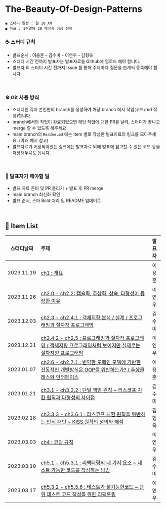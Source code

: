 # The-Beauty-Of-Design-Patterns
    ◼︎ 스터디 일정 : 일 10 AM
    ◼︎ 목표 : 1주일에 20 페이지 이상 진행

    
### ☕️ 스터디 규칙
- 발표순서 : 이용훈 - 김수미 - 이연우 - 김형욱
- 스터디 시간 전까지 발표자는 발표자료를 Github에 업로드 해야 합니다.
- 발표자 외 스터디 시간 전까지 Issue 를 통해 주제마다 질문을 한개씩 등록해야 합니다.
<br>

### ⚙️ Git 사용 방식
- 스터디원 각자 본인만의 branch를 생성하여 해당 branch 에서 작업(코드/md 작성)합니다.
- branch에서의 작업이 완료되었으면 해당 작업에 대한 PR을 날려, 스터디가 끝나고 merge 할 수 있도록 해주세요.
- main branch의 `Readme.md` 에는 Item 별로 작성한 발표자료의 링크를 모아주세요. (아래 예시 참고)
- 발표자료가 저장되어있는 링크에는 발표자료 외에 발표에 참고할 수 있는 코드 등을 저장해두셔도 됩니다.
<br>

### 📌 발표자가 해야할 일
- 발표 자료 준비 및 PR 올리기 + 발표 후 PR merge
- main branch 최신화 확인
- 발표 순서, 스마 Bold 처리 및 README 업데이트
<br>


## 🍄 Item List
| 스터디날짜 | 주제 | 발표자 |
|:----------:|:---|:----------:|
| 2023.11.19 | [ch1 : 개요](https://github.com/Dev-Prison/The-Beauty-Of-Design-Patterns/blob/main/yonghoon/ch1.%EA%B0%9C%EC%9A%94.md) | 이용훈 |
| 2023.11.26 | [ch2.0 - ch2.2: 캡슐화, 추상화, 상속, 다형성이 등장한 이유](https://github.com/Dev-Prison/The-Beauty-Of-Design-Patterns/blob/main/ynoolee/ch02/ch02.md) | 이연우 |
| 2023.12.03 | [ch2.3 - ch2.4.1 : 객체지향 분석 / 설계 / 프로그래밍과 절차적 프로그래밍](https://kimsumi.notion.site/CH2-5fc08604b97d41afb2e3a45fe4feb59d) | 김수미 |
| 2023.12.31 | [ch2.4.2 - ch2.5 : 프로그래밍과 절차적 프로그래밍 / 객체지향 프로그래밍처럼 보이지만 실제로는 절차지향 프로그래밍](https://github.com/Dev-Prison/The-Beauty-Of-Design-Patterns/blob/main/ynoolee/ch02/ch2.4_2.5.md) | 이연우 |
| 2023.01.07 | [ch2.6 - ch2.7.1 : 빈약한 도메인 모델에 기반한 전동적인 개발방식은 OOP를 위반하는가? / 추상클래스와 인터페이스](https://github.com/Dev-Prison/The-Beauty-Of-Design-Patterns/blob/main/yonghoon/ch2-6.md) | 이용훈 |
| 2023.01.21 | [ch3.1 - ch3.3.2 : 단일 책임 원칙 ~ 리스코프 치환 원칙과 다형성의 차이점](https://kimsumi.notion.site/CH3-1-CH3-3-2-00b65efc453140ef9d938935671f11d7) | 김수미 |
| 2023.02.18 | [ch3.3.3 - ch3.6.1 : 리스코프 치환 원칙을 위반하는 안티 패턴 ~ KISS 원칙의 정의와 해석](https://morning-paprika-8fa.notion.site/3-3-3-3-6-1-5d4bcc47093f4df1b38c66a00dc9b85f) | 김형욱 |
| 2023.03.03 | [ch4 : 코딩 규칙](https://github.com/Dev-Prison/The-Beauty-Of-Design-Patterns/blob/main/ynoolee/ch04/ch04_%EC%BD%94%EB%94%A9_%EA%B7%9C%EC%B9%99.md) | 이연우 |
| 2023.03.10 | [ch5.1 - ch5.3.1 : 리팩터링의 네 가지 요소 ~ 테스트 가능한 코드를 작성하는 방법](https://kimsumi.notion.site/CH5-1-CH5-3-1-6262633eafcc4601b9fd2b3ad1b4ffcb?pvs=4) | 김수미 |
| 2023.03.17 | [ch5.3.2 - ch5.5.6 : 테스트가 불가능한코드 ~ 단위 테스트 코드 작성을 위한 리팩토링](https://github.com/Dev-Prison/The-Beauty-Of-Design-Patterns/blob/main/ynoolee/ch05/ch05_05_06_%EB%A6%AC%ED%8C%A9%ED%86%A0%EB%A7%81.md) | 이연우 |

